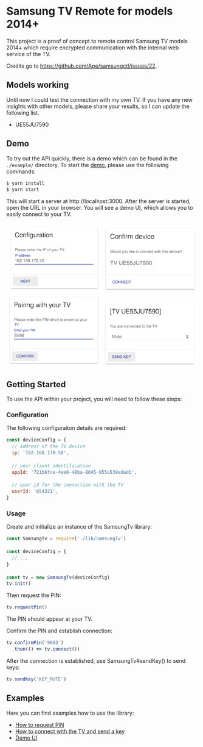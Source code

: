 # Samsung TV Remote for models 2014+

This project is a proof of concept to remote control Samsung TV models 2014+ which require encrypted communication with the internal web service of the TV.

Credits go to https://github.com/Ape/samsungctl/issues/22. 

## Models working
Until now I could test the connection with my own TV. If you have any new insights with other models, please share your results, so I can update the following list. 

* UE55JU7590

## Demo

To try out the API quickly, there is a demo which can be found in the `./example/` directory.
To start the [demo](example/server.js), please use the following commands:

```bash
$ yarn install
$ yarn start 
```

This will start a server at http://localhost:3000.
After the server is started, open the URL in your browser. You will see a demo UI, which allows you to easily connect to your TV.

<img src="doc/configuration.png?raw=true" width="250" /> <img src="doc/confirm.png?raw=true" width="250" /> <img src="doc/pairing.png?raw=true" width="250" /> <img src="doc/connected.png?raw=true" width="250" />

## Getting Started

To use the API within your project, you will need to follow these steps:

### Configuration

The following configuraiton details are required:

```javascript
const deviceConfig = {
  // address of the TV device
  ip: '192.168.178.50',

  // your client identification  
  appId: '721b6fce-4ee6-48ba-8045-955a539edadb',

  // user id for the connection with the TV
  userId: '654321',
}
```

### Usage

Create and initialize an instance of the SamsungTv library:
```javascript
const SamsungTv = require('./lib/SamsungTv')

const deviceConfig = {
  // ...
}

const tv = new SamsungTv(deviceConfig)
tv.init()
```

Then request the PIN:
```javascript
tv.requestPin()
```
The PIN should appear at your TV.


Confirm the PIN and establish connection:
```javascript
tv.confirmPin('9603')
  .then(() => tv.connect())
```

After the connection is established, use SamsungTv#sendKey() to send keys:
```javascript
tv.sendKey('KEY_MUTE')
```

## Examples

Here you can find examples how to use the library:

* [How to request PIN](example/requestPin.js)
* [How to connect with the TV and send a key](example/connect.js)
* [Demo UI](example/server.js)